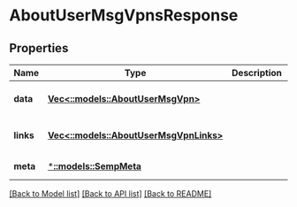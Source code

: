# AboutUserMsgVpnsResponse

## Properties
Name | Type | Description | Notes
------------ | ------------- | ------------- | -------------
**data** | [**Vec<::models::AboutUserMsgVpn>**](AboutUserMsgVpn.md) |  | [optional] [default to null]
**links** | [**Vec<::models::AboutUserMsgVpnLinks>**](AboutUserMsgVpnLinks.md) |  | [optional] [default to null]
**meta** | [***::models::SempMeta**](SempMeta.md) |  | [default to null]

[[Back to Model list]](../README.md#documentation-for-models) [[Back to API list]](../README.md#documentation-for-api-endpoints) [[Back to README]](../README.md)


